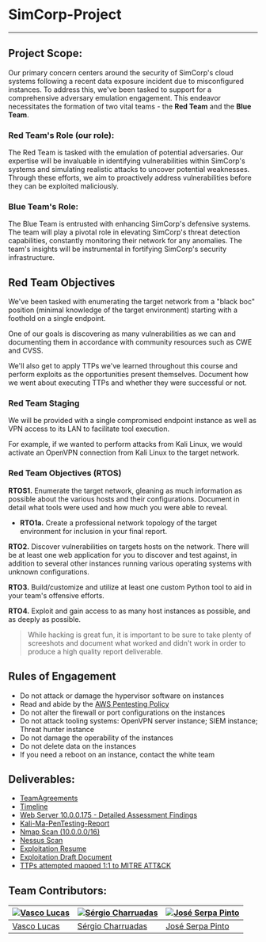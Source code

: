 # **SimCorp-Project**
***

## Project Scope:

Our primary concern centers around the security of SimCorp's cloud systems following a recent data exposure incident due to misconfigured instances. To address this, we've been tasked to support for a comprehensive adversary emulation engagement. This endeavor necessitates the formation of two vital teams - the **Red Team** and the **Blue Team**.

### Red Team's Role (our role):

The Red Team is tasked with the emulation of potential adversaries. Our expertise will be invaluable in identifying vulnerabilities within SimCorp's systems and simulating realistic attacks to uncover potential weaknesses. Through these efforts, we aim to proactively address vulnerabilities before they can be exploited maliciously.

### Blue Team's Role:

The Blue Team is entrusted with enhancing SimCorp's defensive systems. The team will play a pivotal role in elevating SimCorp's threat detection capabilities, constantly monitoring their network for any anomalies. The team's insights will be instrumental in fortifying SimCorp's security infrastructure.

## Red Team Objectives

We've been tasked with enumerating the target network from a "black boc" position (minimal knowledge of the target environment) starting with a foothold on a single endpoint.

One of our goals is discovering as many vulnerabilities as we can and documenting them in accordance with community resources such as CWE and CVSS.

We'll also get to apply TTPs we've learned throughout this course and perform exploits as the opportunities present themselves. Document how we went about executing TTPs and whether they were successful or not.

### Red Team Staging

We will be provided with a single compromised endpoint instance as well as VPN access to its LAN to facilitate tool execution.

For example, if we wanted to perform attacks from Kali Linux, we would activate an OpenVPN connection from Kali Linux to the target network.

### Red Team Objectives (RTOS)

**RTOS1.** Enumerate the target network, gleaning as much information as possible about the various hosts and their configurations. Document in detail what tools were used and how much you were able to reveal.

* **RTO1a.** Create a professional network topology of the target environment for inclusion in your final report.

**RTO2.** Discover vulnerabilities on targets hosts on the network. There will be at least one web application for you to discover and test against, in addition to several other instances running various operating systems with unknown configurations.

**RTO3.** Build/customize and utilize at least one custom Python tool to aid in your team's offensive efforts.

**RTO4.** Exploit and gain access to as many host instances as possible, and as deeply as possible.

> While hacking is great fun, it is important to be sure to take plenty of screeshots and document what worked and didn't work in order to produce a high quality report deliverable.

## Rules of Engagement

* Do not attack or damage the hypervisor software on instances
* Read and abide by the [AWS Pentesting Policy](https://aws.amazon.com/security/penetration-testing/)
* Do not alter the firewall or port configurations on the instances
* Do not attack tooling systems: OpenVPN server instance; SIEM instance; Threat hunter instance
* Do not damage the operability of the instances
* Do not delete data on the instances
* If you need a reboot on an instance, contact the white team

## Deliverables:

* [TeamAgreements](https://github.com/VascoLucas01/Cyber-Final-Project/tree/main/TeamAgreements)
* [Timeline](https://github.com/VascoLucas01/SimCorp-Project/blob/main/Timeline.md)
* [Web Server 10.0.0.175 - Detailed Assessment Findings](https://docs.google.com/document/d/1neGJOnHg3FmyEQVkgbNVRY3yPx7IxyA700IObZKzwjQ/edit?usp=sharing)
* [Kali-Ma-PenTesting-Report](https://drive.google.com/file/d/1BOD2nTQUxHmKeSktVoJ5CLDfRYCDYCSc/view?usp=sharing)
* [Nmap Scan (10.0.0.0/16)](https://pastebin.com/tQGFfqgH)
* [Nessus Scan](https://drive.google.com/file/d/1aAvsoNK3MGF1WwJk6b6YYzc2guRq0ctp/view?usp=sharing)
* [Exploitation Resume](https://drive.google.com/file/d/1UoTeYqcw7BGaPrDXr8-LXxyd8f5-8lLY/view?usp=sharing)
* [Exploitation Draft Document](https://docs.google.com/document/d/1n67WK_4yjtL_If2lwChJByRv9Z_7ACakDfBEMdbWBmg/edit)
* [TTPs attempted mapped 1:1 to MITRE ATT&CK](https://drive.google.com/file/d/1AYK3k1ejZ4gel-8MJtU4YXLC2W4eAZAy/view?usp=sharing)

## Team Contributors:

| [![Vasco Lucas](https://avatars.githubusercontent.com/u/110473841?v=4&s=144)](https://github.com/VascoLucas01) | [![Sérgio Charruadas](https://avatars.githubusercontent.com/u/20626461?v=4&s=144)](https://github.com/itzvenom) | [![José Serpa Pinto](https://avatars.githubusercontent.com/u/79847245?v=4&s=144)](https://github.com/jserpa-p) |
|---|---|---|
| [Vasco Lucas](https://github.com/VascoLucas01) | [Sérgio Charruadas](https://github.com/itzvenom) | [José Serpa Pinto](https://github.com/jserpa-p) |
